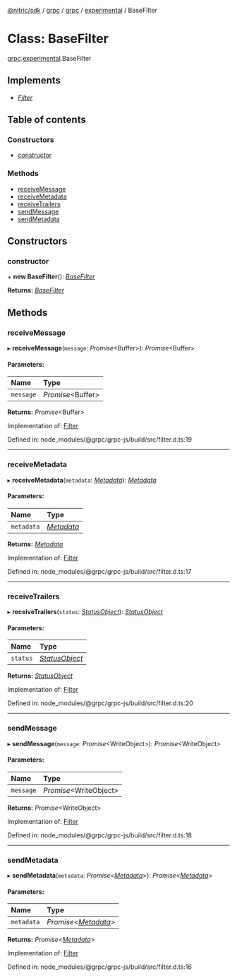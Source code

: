 [@nitric/sdk](../README.md) / [grpc](../modules/grpc.md) / [grpc](../modules/grpc.grpc-1.md) / [experimental](../modules/grpc.grpc-1.experimental.md) / BaseFilter

# Class: BaseFilter

[grpc](../modules/grpc.grpc-1.md).[experimental](../modules/grpc.grpc-1.experimental.md).BaseFilter

## Implements

* [*Filter*](../interfaces/grpc.grpc-1.experimental.filter.md)

## Table of contents

### Constructors

- [constructor](grpc.grpc-1.experimental.basefilter.md#constructor)

### Methods

- [receiveMessage](grpc.grpc-1.experimental.basefilter.md#receivemessage)
- [receiveMetadata](grpc.grpc-1.experimental.basefilter.md#receivemetadata)
- [receiveTrailers](grpc.grpc-1.experimental.basefilter.md#receivetrailers)
- [sendMessage](grpc.grpc-1.experimental.basefilter.md#sendmessage)
- [sendMetadata](grpc.grpc-1.experimental.basefilter.md#sendmetadata)

## Constructors

### constructor

\+ **new BaseFilter**(): [*BaseFilter*](grpc.grpc-1.experimental.basefilter.md)

**Returns:** [*BaseFilter*](grpc.grpc-1.experimental.basefilter.md)

## Methods

### receiveMessage

▸ **receiveMessage**(`message`: *Promise*<Buffer\>): *Promise*<Buffer\>

#### Parameters:

Name | Type |
:------ | :------ |
`message` | *Promise*<Buffer\> |

**Returns:** *Promise*<Buffer\>

Implementation of: [Filter](../interfaces/grpc.grpc-1.experimental.filter.md)

Defined in: node_modules/@grpc/grpc-js/build/src/filter.d.ts:19

___

### receiveMetadata

▸ **receiveMetadata**(`metadata`: [*Metadata*](grpc.grpc-1.metadata.md)): [*Metadata*](grpc.grpc-1.metadata.md)

#### Parameters:

Name | Type |
:------ | :------ |
`metadata` | [*Metadata*](grpc.grpc-1.metadata.md) |

**Returns:** [*Metadata*](grpc.grpc-1.metadata.md)

Implementation of: [Filter](../interfaces/grpc.grpc-1.experimental.filter.md)

Defined in: node_modules/@grpc/grpc-js/build/src/filter.d.ts:17

___

### receiveTrailers

▸ **receiveTrailers**(`status`: [*StatusObject*](../interfaces/grpc.grpc-1.statusobject.md)): [*StatusObject*](../interfaces/grpc.grpc-1.statusobject.md)

#### Parameters:

Name | Type |
:------ | :------ |
`status` | [*StatusObject*](../interfaces/grpc.grpc-1.statusobject.md) |

**Returns:** [*StatusObject*](../interfaces/grpc.grpc-1.statusobject.md)

Implementation of: [Filter](../interfaces/grpc.grpc-1.experimental.filter.md)

Defined in: node_modules/@grpc/grpc-js/build/src/filter.d.ts:20

___

### sendMessage

▸ **sendMessage**(`message`: *Promise*<WriteObject\>): *Promise*<WriteObject\>

#### Parameters:

Name | Type |
:------ | :------ |
`message` | *Promise*<WriteObject\> |

**Returns:** *Promise*<WriteObject\>

Implementation of: [Filter](../interfaces/grpc.grpc-1.experimental.filter.md)

Defined in: node_modules/@grpc/grpc-js/build/src/filter.d.ts:18

___

### sendMetadata

▸ **sendMetadata**(`metadata`: *Promise*<[*Metadata*](grpc.grpc-1.metadata.md)\>): *Promise*<[*Metadata*](grpc.grpc-1.metadata.md)\>

#### Parameters:

Name | Type |
:------ | :------ |
`metadata` | *Promise*<[*Metadata*](grpc.grpc-1.metadata.md)\> |

**Returns:** *Promise*<[*Metadata*](grpc.grpc-1.metadata.md)\>

Implementation of: [Filter](../interfaces/grpc.grpc-1.experimental.filter.md)

Defined in: node_modules/@grpc/grpc-js/build/src/filter.d.ts:16
